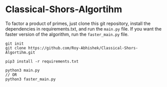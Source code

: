 # Classical-Shors-Algortihm

To factor a product of primes, just clone this git repository, install the dependencies in requirements.txt, and run the ``main.py`` file. If you want the faster version of the algorithm, run the ``faster_main.py`` file.

```
git init
git clone https://github.com/Roy-Abhishek/Classical-Shors-Algortihm.git

pip3 install -r requirements.txt

python3 main.py
// OR
python3 faster_main.py
```

